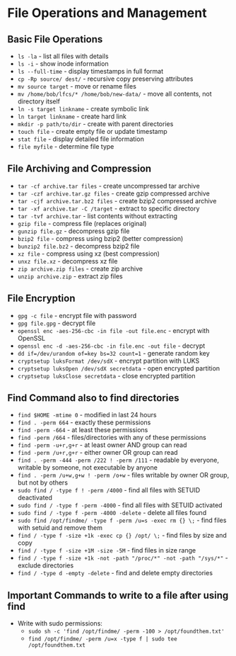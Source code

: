 # File Operations and Management

## Basic File Operations
- `ls -la` - list all files with details
- `ls -i` - show inode information
- `ls --full-time` - display timestamps in full format
- `cp -Rp source/ dest/` - recursive copy preserving attributes
- `mv source target` - move or rename files
- `mv /home/bob/lfcs/* /home/bob/new-data/` - move all contents, not directory itself
- `ln -s target linkname` - create symbolic link
- `ln target linkname` - create hard link
- `mkdir -p path/to/dir` - create with parent directories
- `touch file` - create empty file or update timestamp
- `stat file` - display detailed file information
- `file myfile` - determine file type

## File Archiving and Compression
- `tar -cf archive.tar files` - create uncompressed tar archive
- `tar -czf archive.tar.gz files` - create gzip compressed archive
- `tar -cjf archive.tar.bz2 files` - create bzip2 compressed archive
- `tar -xf archive.tar -C /target` - extract to specific directory
- `tar -tvf archive.tar` - list contents without extracting
- `gzip file` - compress file (replaces original)
- `gunzip file.gz` - decompress gzip file
- `bzip2 file` - compress using bzip2 (better compression)
- `bunzip2 file.bz2` - decompress bzip2 file
- `xz file` - compress using xz (best compression)
- `unxz file.xz` - decompress xz file
- `zip archive.zip files` - create zip archive
- `unzip archive.zip` - extract zip files

## File Encryption
- `gpg -c file` - encrypt file with password
- `gpg file.gpg` - decrypt file
- `openssl enc -aes-256-cbc -in file -out file.enc` - encrypt with OpenSSL
- `openssl enc -d -aes-256-cbc -in file.enc -out file` - decrypt
- `dd if=/dev/urandom of=key bs=32 count=1` - generate random key
- `cryptsetup luksFormat /dev/sdX` - encrypt partition with LUKS
- `cryptsetup luksOpen /dev/sdX secretdata` - open encrypted partition
- `cryptsetup luksClose secretdata` - close encrypted partition

## Find Command also to find directories
- `find $HOME -mtime 0` - modified in last 24 hours
- `find . -perm 664` - exactly these permissions
- `find -perm -664` - at least these permissions
- `find -perm /664` - files/directories with any of these permissions
- `find -perm -u+r,g+r` - at least owner AND group can read
- `find -perm /u+r,g+r` - either owner OR group can read
- `find . -perm -444 -perm /222 ! -perm /111` - readable by everyone, writable by someone, not executable by anyone
- `find . -perm /u+w,g+w ! -perm /o+w` - files writable by owner OR group, but not by others
- `sudo find / -type f ! -perm /4000` - find all files with SETUID deactivated
- `sudo find / -type f -perm -4000` - find all files with SETUID activated
- `sudo find / -type f -perm -4000 -delete` - delete all files found
- `sudo find /opt/findme/ -type f -perm /u=s -exec rm {} \;` - find files with setuid and remove them
- `find / -type f -size +1k -exec cp {} /opt/ \;` - find files by size and copy
- `find / -type f -size +1M -size -5M` - find files in size range
- `find / -type f -size +1k -not -path "/proc/*" -not -path "/sys/*"` - exclude directories
- `find / -type d -empty -delete` - find and delete empty directories

## Important Commands to write to a file after using find
- Write with sudo permissions:
  - `sudo sh -c 'find /opt/findme/ -perm -100 > /opt/foundthem.txt'`
  - `find /opt/findme/ -perm /u=x -type f | sudo tee /opt/foundthem.txt`





